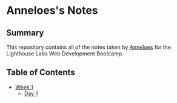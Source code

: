 # Anneloes's Notes

## Summary

This repository contains all of the notes taken by [Anneloes](https://github.com/anneloes94) for the Lighthouse Labs Web Development Bootcamp.

## Table of Contents

* [Week 1](/Week_1)
  * [Day 1](Week1_Day_1)